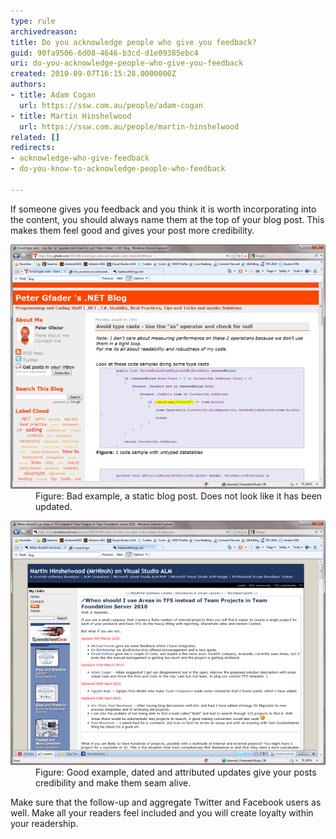 ```yaml
---
type: rule
archivedreason: 
title: Do you acknowledge people who give you feedback?
guid: 90fa9506-6d08-4646-b3cd-d1e09385ebc4
uri: do-you-acknowledge-people-who-give-you-feedback
created: 2010-09-07T16:15:28.0000000Z
authors:
- title: Adam Cogan
  url: https://ssw.com.au/people/adam-cogan
- title: Martin Hinshelwood
  url: https://ssw.com.au/people/martin-hinshelwood
related: []
redirects:
- acknowledge-who-give-feedback
- do-you-know-to-acknowledge-people-who-feedback

---
```


If someone gives you feedback and you think it is worth incorporating into the content, you should always name them at the top of your blog post. This makes them feel good and gives your post more credibility.  

<!--endintro-->
<dl class="badImage"><dt><img alt="SNAGHTML1d4b746" src="RulesBloggingAcknowledgeBad.jpg" style="width:800px;"></dt><dd>Figure: Bad example, a static blog post. Does not look like it has been updated.</dd></dl><dl class="goodImage"><dt><img alt="SNAGHTML1d398ce" src="RulesBloggingAcknowledgeGood.jpg" border="0" style="width:800px;"> </dt><dd>Figure: Good example, dated and attributed updates give your posts credibility and make them seam alive.</dd></dl>
Make sure that the follow-up and aggregate Twitter and Facebook users as well. Make all your readers feel included and you will create loyalty within your readership.
